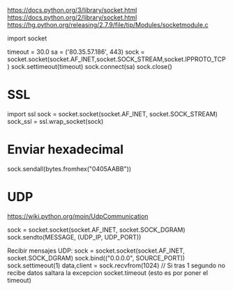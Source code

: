 https://docs.python.org/3/library/socket.html
https://docs.python.org/2/library/socket.html
https://hg.python.org/releasing/2.7.9/file/tip/Modules/socketmodule.c


import socket

timeout = 30.0
sa = ('80.35.57.186', 443)
sock = socket.socket(socket.AF_INET,socket.SOCK_STREAM,socket.IPPROTO_TCP)
sock.settimeout(timeout)
sock.connect(sa)
sock.close()


# SSL
import ssl
sock = socket.socket(socket.AF_INET, socket.SOCK_STREAM)
sock_ssl = ssl.wrap_socket(sock)


# Enviar hexadecimal
sock.sendall(bytes.fromhex("0405AABB"))



# UDP
https://wiki.python.org/moin/UdpCommunication

sock = socket.socket(socket.AF_INET, socket.SOCK_DGRAM)
sock.sendto(MESSAGE, (UDP_IP, UDP_PORT))


Recibir mensajes UDP:
sock = socket.socket(socket.AF_INET, socket.SOCK_DGRAM)
sock.bind(("0.0.0.0", SOURCE_PORT))
sock.settimeout(1)
data,client = sock.recvfrom(1024)
// Si tras 1 segundo no recibe datos saltara la excepcion socket.timeout (esto es por poner el timeout)
